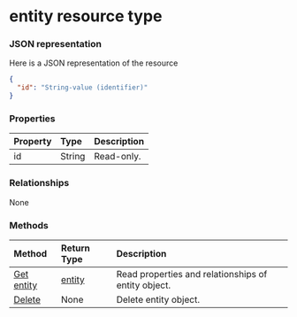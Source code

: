 # entity resource type



### JSON representation

Here is a JSON representation of the resource

<!-- {
  "blockType": "resource",
  "optionalProperties": [

  ],
  "@odata.type": "microsoft.graph.entity"
}-->

```json
{
  "id": "String-value (identifier)"
}

```
### Properties
| Property	   | Type	|Description|
|:---------------|:--------|:----------|
|id|String| Read-only.|

### Relationships
None


### Methods

| Method		   | Return Type	|Description|
|:---------------|:--------|:----------|
|[Get entity](../api/entity_get.md) | [entity](entity.md) |Read properties and relationships of entity object.|
|[Delete](../api/entity_delete.md) | None |Delete entity object. |

<!-- uuid: 8fcb5dbc-d5aa-4681-8e31-b001d5168d79
2015-10-25 14:57:30 UTC -->
<!-- {
  "type": "#page.annotation",
  "description": "entity resource",
  "keywords": "",
  "section": "documentation",
  "tocPath": ""
}-->